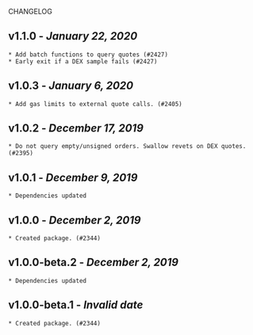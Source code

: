 <!--
changelogUtils.file is auto-generated using the monorepo-scripts package. Don't edit directly.
Edit the package's CHANGELOG.json file only.
-->

CHANGELOG

## v1.1.0 - _January 22, 2020_

    * Add batch functions to query quotes (#2427)
    * Early exit if a DEX sample fails (#2427)

## v1.0.3 - _January 6, 2020_

    * Add gas limits to external quote calls. (#2405)

## v1.0.2 - _December 17, 2019_

    * Do not query empty/unsigned orders. Swallow revets on DEX quotes. (#2395)

## v1.0.1 - _December 9, 2019_

    * Dependencies updated

## v1.0.0 - _December 2, 2019_

    * Created package. (#2344)

## v1.0.0-beta.2 - _December 2, 2019_

    * Dependencies updated

## v1.0.0-beta.1 - _Invalid date_

    * Created package. (#2344)
